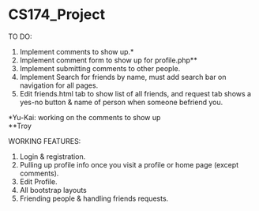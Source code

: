 # CS174_Project

TO DO: <br />
1. Implement comments to show up.* <br />
2. Implement comment form to show up for profile.php** <br />
3. Implement submitting comments to other people. <br />
4. Implement Search for friends by name, must add search bar on navigation for all pages. <br />
5. Edit friends.html tab to show list of all friends, and request tab shows a yes-no button & name of person when someone befriend you.<br />

*Yu-Kai: working on the comments to show up <br />
**Troy <br />



WORKING FEATURES: <br />
1. Login & registration. <br />
2. Pulling up profile info once you visit a profile or home page (except comments). <br />
3. Edit Profile. <br />
4. All bootstrap layouts <br />
5. Friending people & handling friends requests. <br />
